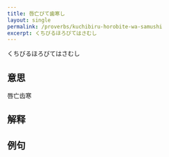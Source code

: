 ```yaml
---
title: 唇亡びて歯寒し
layout: single
permalink: /proverbs/kuchibiru-horobite-wa-samushi
excerpt: くちびるほろびてはさむし
---
```


くちびるほろびてはさむし

## 意思

唇亡齿寒

## 解释

## 例句

